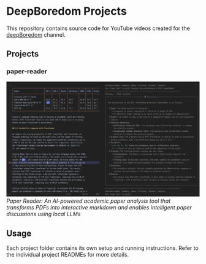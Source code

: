 # DeepBoredom Projects

This repository contains source code for YouTube videos created for the
[deepBoredom](https://www.youtube.com/@deepBoredom) channel.

## Projects

### paper-reader

![Paper Reader Interface](./paper-reader/assets/paper_reader.png) _Paper Reader: An
AI-powered academic paper analysis tool that transforms PDFs into interactive markdown
and enables intelligent paper discussions using local LLMs_

## Usage

Each project folder contains its own setup and running instructions. Refer to the
individual project READMEs for more details.
